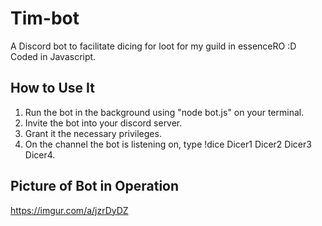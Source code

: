 # Tim-bot
A Discord bot to facilitate dicing for loot for my guild in essenceRO :D <br>
Coded in Javascript.


## How to Use It
1. Run the bot in the background using "node bot.js" on your terminal.
2. Invite the bot into your discord server.
3. Grant it the necessary privileges.
4. On the channel the bot is listening on, type !dice Dicer1 Dicer2 Dicer3 Dicer4.


## Picture of Bot in Operation
https://imgur.com/a/jzrDyDZ
